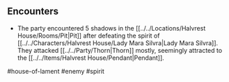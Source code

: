 ## Encounters
- The party encountered 5 shadows in the [[../../Locations/Halvrest House/Rooms/Pit|Pit]] after defeating the spirit of [[../../Characters/Halvrest House/Lady Mara Silvra|Lady Mara Silvra]]. They attacked [[../../Party/Thorn|Thorn]] mostly, seemingly attracted to the [[../../Items/Halvrest House/Pendant|Pendant]].

#house-of-lament #enemy #spirit 